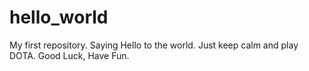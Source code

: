 # hello_world
My first repository. Saying Hello to the world.
Just keep calm and play DOTA.
Good Luck, Have Fun.
